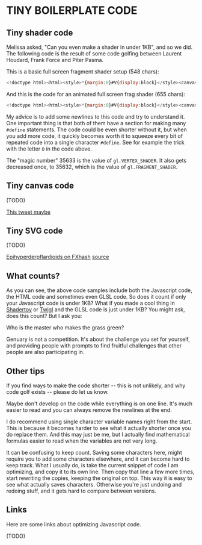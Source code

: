 # TINY BOILERPLATE CODE

## Tiny shader code

Melissa asked, "Can you even make a shader in under 1KB", and so we did. The following code is the result of some code golfing between Laurent Houdard, Frank Force and Piter Pasma.

This is a basic full screen fragment shader setup (548 chars):

```js
<!doctype html><html><style>*{margin:0}#V{display:block}</style><canvas id=V><script>a=V.width=innerWidth;a/=V.height=innerHeight+.01;with(V.getContext`webgl2`){p=createProgram(t=35633);[`out O{X x=X(-1);x[gl_VertexID]=3.;gl_Position=X(u=x.xy,0,1);u.x*=${a};}`,`out X c;in O{c=X(.5+.5*fract(u*7.),.5,1);}`].map(x=>attachShader(p,s=createShader(t--),shaderSource(s,`#version 300 es\n~V vec2~X vec4~F float~O V u;void main()\nprecision highp F;`.split`~`.join`\n#define `+x),compileShader(s)));linkProgram(p);useProgram(p);drawArrays(5,0,3)}</script>
```

And this is the code for an animated full screen frag shader (655 chars):

```js
<!doctype html><html><style>*{margin:0}#V{display:block}</style><canvas id=V><script>a=V.width=innerWidth;a/=V.height=innerHeight+.01;with(V.getContext`webgl2`){p=createProgram(t=35633);[`out O{X x=X(-1);x[gl_VertexID]=3.;gl_Position=X(u=x.xy,0,1);u.x*=${a};}`,`uniform F t;out X c;in O{c=X(.5+.5*fract(u*7.+t),.5,1);}`].map(x=>attachShader(p,s=createShader(t--),shaderSource(s,`#version 300 es\n~V vec2~X vec4~F float~O V u;void main()\nprecision highp F;`.split`~`.join`\n#define `+x),compileShader(s)));linkProgram(p);useProgram(p);k=_=>requestAnimationFrame(k,uniform1f(getUniformLocation(p,'t'),performance.now()/5e2),drawArrays(5,0,3));k()}</script>
```

My advice is to add some newlines to this code and try to understand it. One important thing is that both of them have a section for making many `#define` statements. The code could be even shorter without it, but when you add more code, it quickly becomes worth it to squeeze every bit of repeated code into a single character `#define`. See for example the trick with the letter `O` in the code above.

The "magic number" 35633 is the value of `gl.VERTEX_SHADER`. It also gets decreased once, to 35632, which is the value of `gl.FRAGMENT_SHADER`.

## Tiny canvas code

(TODO)

[This tweet maybe](https://twitter.com/piterpasma/status/1525927224209199106)

## Tiny SVG code

(TODO)

[Epihyperderpflardioids on FXhash](https://www.fxhash.xyz/generative/21343) [source](https://gateway.fxhash2.xyz/ipfs/QmS7mdKKLHAAvoc5gVU1ASc3d8SPXPgkce1NzAm8g5GBQB/?fxhash=ooevZgrtKftGMCmF2kRG2MBNgvRw8gTLNHEKBTvLB1YfQEkof9g)

## What counts?

As you can see, the above code samples include both the Javascript code, the HTML code and sometimes even GLSL code. So does it count if only your Javascript code is under 1KB? What if you made a cool thing in [Shadertoy](https://www.shadertoy.com/) or [Twigl](https://twigl.app/) and the GLSL code is just under 1KB? You might ask, does this count? But I ask you:

Who is the master who makes the grass green?

Genuary is not a competition. It's about the challenge you set for yourself, and providing people with prompts to find fruitful challenges that other people are also participating in.

## Other tips

If you find ways to make the code shorter -- this is not unlikely, and why code golf exists -- please do let us know.

Maybe don't develop on the code while everything is on one line. It's much easier to read and you can always remove the newlines at the end.

I do recommend using single character variable names right from the start. This is because it becomes harder to see what it actually shorter once you do replace them. And this may just be me, but I actually find mathematical formulas easier to read when the variables are not very long.

It can be confusing to keep count. Saving some characters here, might require you to add some characters elsewhere, and it can become hard to keep track. What I usually do, is take the current snippet of code I am optimizing, and copy it to its own line. Then copy that line a few more times, start rewriting the copies, keeping the original on top. This way it is easy to see what actually saves characters. Otherwise you're just undoing and redoing stuff, and it gets hard to compare between versions.

## Links

Here are some links about optimizing Javascript code.

(TODO)

